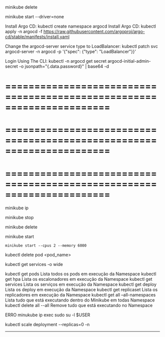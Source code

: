 
minikube delete

minikube start --driver=none

Install Argo CD: kubectl create namespace argocd
Install Argo CD: kubectl apply -n argocd -f https://raw.githubusercontent.com/argoproj/argo-cd/stable/manifests/install.yaml

Change the argocd-server service type to LoadBalancer: kubectl patch svc argocd-server -n argocd -p '{"spec": {"type": "LoadBalancer"}}'

Login Using The CLI: kubectl -n argocd get secret argocd-initial-admin-secret -o jsonpath="{.data.password}" | base64 -d



======================================================================
======================================================================
======================================================================
======================================================================
======================================================================
======================================================================


minikube ip

minikube stop

minikube delete

minikube start

    minikube start --cpus 2 --memory 6000


kubectl delete pod <pod_name>


kubectl get services -o wide


kubectl get pods 
Lista todos os pods em execução da Namespace
kubectl get hpa 
Lista os escalonadores em execução da Namespace
kubectl get services Lista os serviços em execução da Namespace
kubectl get deploy Lista os deploy em execução da Namespace
kubectl get replicaset Lista os replicadores em execução da
Namespace
kubectl get all –all-namespaces Lista tudo que está executando dentro do
Minikube em todas Namespace
kubectl delete all --all Remove tudo que está executando no
Namespace

ERRO minukube ip 
exec sudo su -l $USER


kubectl scale deployment <name-deploy> --replicas=0 -n <namespace>


-----------------------------